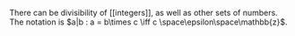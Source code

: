 There can be divisibility of [[integers]], as well as other sets of numbers. The notation is $a|b : a = b\times c \iff c \space\epsilon\space\mathbb{z}$.
